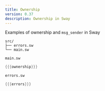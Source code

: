```yaml
---
title: Ownership
version: 0.37
description: Ownership in Sway
---
```


Examples of ownership and `msg_sender` in Sway

```
src/
├── errors.sw
└── main.sw
```

`main.sw`

```rust
{{{ownership}}}
```

`errors.sw`

```rust
{{{errors}}}
```
